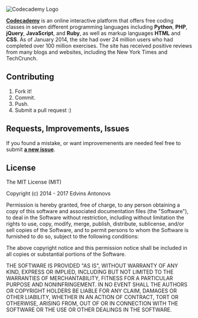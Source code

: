 ![Codecademy Logo](http://s3.amazonaws.com/codecademy-blog/assets/logo_blue_dark.png "Codecademy Logo")

**[Codecademy](http://www.codecademy.com/)** is an online interactive platform that offers free coding classes in seven different programming languages including **Python**, **PHP**, **jQuery**, **JavaScript**, and **Ruby**, as well as markup languages **HTML** and **CSS**. As of January 2014, the site had over 24 million users who had completed over 100 million exercises. The site has received positive reviews from many blogs and websites, including the New York Times and TechCrunch.


## Contributing

1. Fork it!
2. Commit.
3. Push.
5. Submit a pull request :)

## Requests, Improvements, Issues

If you found a mistake, or want improvemenents are needed feel free to submit [**a new issue**](https://github.com/JohnDoesCodes/HTML-Codecademy-Course).

## License

The MIT License (MIT)

Copyright (c) 2014 - 2017 Edvins Antonovs

Permission is hereby granted, free of charge, to any person obtaining a copy
of this software and associated documentation files (the "Software"), to deal
in the Software without restriction, including without limitation the rights
to use, copy, modify, merge, publish, distribute, sublicense, and/or sell
copies of the Software, and to permit persons to whom the Software is
furnished to do so, subject to the following conditions:

The above copyright notice and this permission notice shall be included in all
copies or substantial portions of the Software.

THE SOFTWARE IS PROVIDED "AS IS", WITHOUT WARRANTY OF ANY KIND, EXPRESS OR
IMPLIED, INCLUDING BUT NOT LIMITED TO THE WARRANTIES OF MERCHANTABILITY,
FITNESS FOR A PARTICULAR PURPOSE AND NONINFRINGEMENT. IN NO EVENT SHALL THE
AUTHORS OR COPYRIGHT HOLDERS BE LIABLE FOR ANY CLAIM, DAMAGES OR OTHER
LIABILITY, WHETHER IN AN ACTION OF CONTRACT, TORT OR OTHERWISE, ARISING FROM,
OUT OF OR IN CONNECTION WITH THE SOFTWARE OR THE USE OR OTHER DEALINGS IN THE
SOFTWARE.
